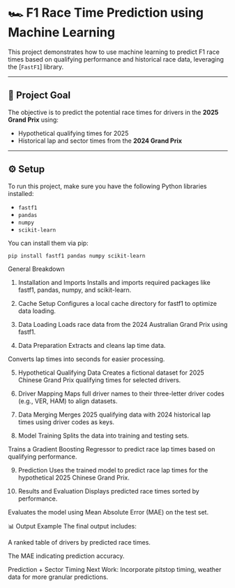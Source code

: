 # 🏎️ F1 Race Time Prediction using Machine Learning

This project demonstrates how to use machine learning to predict F1 race times based on qualifying performance and historical race data, leveraging the [`FastF1`] library.

---

## 📌 Project Goal

The objective is to predict the potential race times for drivers in the **2025 Grand Prix** using:

- Hypothetical qualifying times for 2025  
- Historical lap and sector times from the **2024 Grand Prix**

---

## ⚙️ Setup

To run this project, make sure you have the following Python libraries installed:

- `fastf1`
- `pandas`
- `numpy`
- `scikit-learn`

You can install them via pip:

```bash
pip install fastf1 pandas numpy scikit-learn
```

General Breakdown
1. Installation and Imports
Installs and imports required packages like fastf1, pandas, numpy, and scikit-learn.

2. Cache Setup
Configures a local cache directory for fastf1 to optimize data loading.

3. Data Loading
Loads race data from the 2024 Australian Grand Prix using fastf1.

4. Data Preparation
Extracts and cleans lap time data.

Converts lap times into seconds for easier processing.

5. Hypothetical Qualifying Data
Creates a fictional dataset for 2025 Chinese Grand Prix qualifying times for selected drivers.

6. Driver Mapping
Maps full driver names to their three-letter driver codes (e.g., VER, HAM) to align datasets.

7. Data Merging
Merges 2025 qualifying data with 2024 historical lap times using driver codes as keys.

8. Model Training
Splits the data into training and testing sets.

Trains a Gradient Boosting Regressor to predict race lap times based on qualifying performance.

9. Prediction
Uses the trained model to predict race lap times for the hypothetical 2025 Chinese Grand Prix.

10. Results and Evaluation
Displays predicted race times sorted by performance.

Evaluates the model using Mean Absolute Error (MAE) on the test set.

📊 Output Example
The final output includes:

A ranked table of drivers by predicted race times.

The MAE indicating prediction accuracy.

Prediction + Sector Timing
Next Work: Incorporate pitstop timing, weather data for more granular predictions.
